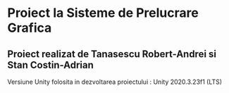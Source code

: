 # Proiect la Sisteme de Prelucrare Grafica
## Proiect realizat de Tanasescu Robert-Andrei si Stan Costin-Adrian
Versiune Unity folosita in dezvoltarea proiectului : Unity 2020.3.23f1 (LTS)
